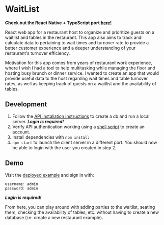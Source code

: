 # WaitList

**Check out the React Native + TypeScript port [here!](https://github.com/rotondozer/WaitLess)**

React web app for a restaurant host to organize and prioritize guests on a waitlist and tables in the restaurant. This app also aims to track and calculate data to pertaining to wait times and turnover rate to provide a better customer experience and a deeper understanding of your restaurant's turnover efficiency.

Motivation for this app comes from years of restaurant work experience, where I wish I had a tool to help multitasking while managing the floor and hosting busy brunch or dinner service. I wanted to create an app that would provide useful data to the host regarding wait times and table turnover rates, as well as keeping track of guests on a waitlist and the availability of tables.

## Development

1. Follow the [API installation instructions](https://github.com/rotondozer/waitlist-api#installation) to create a db and run a local server. ***Login is required!*** 
1. Verify API authentication working using a [shell script](https://github.com/rotondozer/waitlist-api/blob/master/scripts/sign-up.sh) to create an account.
1. Install dependencies with `npm install`
1. `npm start` to launch the client server in a different port. You should now be able to login with the user you created in step 2.

## Demo

Visit the [deployed example](https://waitlist-client.herokuapp.com) and sign in with:
```
username: admin 
password: admin
``` 
***Login is required!***

 From here, you can play around with adding parties to the waitlist, seating them, checking the availability of tables, etc. without having to create a new database (i.e. create a new restaurant example).

